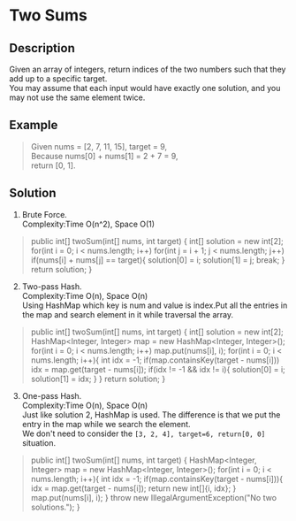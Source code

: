 # Two Sums  
## Description  
Given an array of integers, return indices of the two numbers such that they add up to a specific target.  
You may assume that each input would have exactly one solution, and you may not use the same element twice.  
## Example  
> Given nums = [2, 7, 11, 15], target = 9,  
> Because nums[0] + nums[1] = 2 + 7 = 9,  
> return [0, 1].  
## Solution  
1. Brute Force.  
Complexity:Time O(n^2), Space O(1)  
> public int[] twoSum(int[] nums, int target) {
>       int[] solution = new int[2];
>       for(int i = 0; i < nums.length; i++)
>           for(int j = i + 1; j < nums.length; j++)
>               if(nums[i] + nums[j] == target){
>                   solution[0] = i;
>                   solution[1] = j;
>                   break;
>               }
>        return solution;
>  }  
2. Two-pass Hash.  
Complexity:Time O(n), Space O(n)  
Using HashMap which key is num and value is index.Put all the entries in the map and search element in it while traversal the array.   
> public int[] twoSum(int[] nums, int target) {
>    int[] solution = new int[2];
>    HashMap<Integer, Integer> map = new HashMap<Integer, Integer>();
>    for(int i = 0; i < nums.length; i++)
>       map.put(nums[i], i);
>   for(int i = 0; i < nums.length; i++){
>       int idx = -1;
>       if(map.containsKey(target - nums[i]))
>           idx = map.get(target - nums[i]);
>           if(idx != -1 && idx != i){
>               solution[0] = i;
>               solution[1] = idx;
>           }
>       }
>   return solution;
> }  
3. One-pass Hash.  
Complexity:Time O(n), Space O(n)  
Just like solution 2, HashMap is used. The difference is that we put the entry in the map while we search the element.  
We don't need to consider the `[3, 2, 4], target=6, return[0, 0]` situation.
> public int[] twoSum(int[] nums, int target) {
>   HashMap<Integer, Integer> map = new HashMap<Integer, Integer>();
>   for(int i = 0; i < nums.length; i++){
>       int idx = -1;
>       if(map.containsKey(target - nums[i])){
>           idx = map.get(target - nums[i]);
>           return new int[]{i, idx};
>       }
>       map.put(nums[i], i);
>   }
>   throw new IllegalArgumentException("No two solutions.");
>   }

